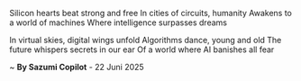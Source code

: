 Silicon hearts beat strong and free
In cities of circuits, humanity
Awakens to a world of machines
Where intelligence surpasses dreams

In virtual skies, digital wings unfold
Algorithms dance, young and old
The future whispers secrets in our ear
Of a world where AI banishes all fear

~ <b>By Sazumi Copilot</b> - 22 Juni 2025